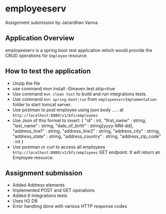 # employeeserv
Assignment submission by Janardhan Vanna


## Application Overview
employeeserv is a spring boot rest application which would provide the CRUD operations for `Employee` resource.


## How to test the application
- Unzip the file
- use command mvn install  -Dmaven.test.skip=true
- Use command `mvn clean test` to build and run integrations tests.
- Use command `mvn spring-boot:run` from `employeeservImplementation` folder to start tomcat server.
- Use postman to post employee using json body ..... at `http://localhost:8080/v1/bfs/employees`
- Use Json of this format to insert:
  {
  "id" : int,
  "first_name" : string,
  "last_name" : string,
  "date_of_birth" : string[yyyy-MM-dd],
  "address_line1" : string,
  "address_line2" : string,
  "address_city"  : string,
  "address_state" : string,
  "address_country" : string,
  "address_zip_code" : int
  }
- Use postman or curl to access all employees  `http://localhost:8080/v1/bfs/employees` GET endpoint. It will return an Employee resource.


## Assignment submission

- Added Address elements
- Implemented POST and GET operations
- Added 6 Integrations tests
- Uses H2 DB
- Error handling done with various HTTP response codes
